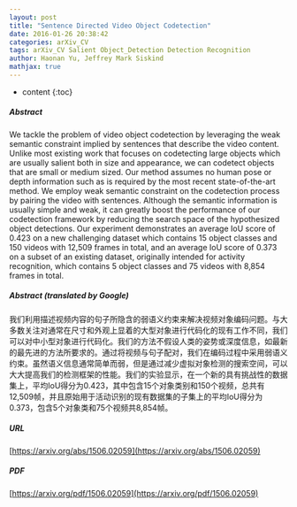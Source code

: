 ```yaml
---
layout: post
title: "Sentence Directed Video Object Codetection"
date: 2016-01-26 20:38:42
categories: arXiv_CV
tags: arXiv_CV Salient Object_Detection Detection Recognition
author: Haonan Yu, Jeffrey Mark Siskind
mathjax: true
---
```


* content
{:toc}

##### Abstract
We tackle the problem of video object codetection by leveraging the weak semantic constraint implied by sentences that describe the video content. Unlike most existing work that focuses on codetecting large objects which are usually salient both in size and appearance, we can codetect objects that are small or medium sized. Our method assumes no human pose or depth information such as is required by the most recent state-of-the-art method. We employ weak semantic constraint on the codetection process by pairing the video with sentences. Although the semantic information is usually simple and weak, it can greatly boost the performance of our codetection framework by reducing the search space of the hypothesized object detections. Our experiment demonstrates an average IoU score of 0.423 on a new challenging dataset which contains 15 object classes and 150 videos with 12,509 frames in total, and an average IoU score of 0.373 on a subset of an existing dataset, originally intended for activity recognition, which contains 5 object classes and 75 videos with 8,854 frames in total.

##### Abstract (translated by Google)
我们利用描述视频内容的句子所隐含的弱语义约束来解决视频对象编码问题。与大多数关注对通常在尺寸和外观上显着的大型对象进行代码化的现有工作不同，我们可以对中小型对象进行代码化。我们的方法不假设人类的姿势或深度信息，如最新的最先进的方法所要求的。通过将视频与句子配对，我们在编码过程中采用弱语义约束。虽然语义信息通常简单而弱，但是通过减少虚拟对象检测的搜索空间，可以大大提高我们的检测框架的性能。我们的实验显示，在一个新的具有挑战性的数据集上，平均IoU得分为0.423，其中包含15个对象类别和150个视频，总共有12,509帧，并且原始用于活动识别的现有数据集的子集上的平均IoU得分为0.373，包含5个对象类和75个视频共8,854帧。

##### URL
[https://arxiv.org/abs/1506.02059](https://arxiv.org/abs/1506.02059)

##### PDF
[https://arxiv.org/pdf/1506.02059](https://arxiv.org/pdf/1506.02059)

